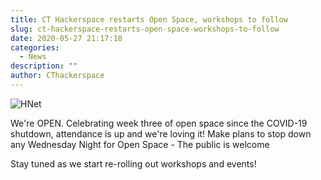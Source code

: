 ```yaml
---
title: CT Hackerspace restarts Open Space, workshops to follow
slug: ct-hackerspace-restarts-open-space-workshops-to-follow
date: 2020-05-27 21:17:18
categories:
  - News
description: ""
author: CThackerspace
---
```



![HNet](/uploads/2020/05/Hnet.com-image.gif)

We're OPEN. Celebrating week three of open space since the COVID-19 shutdown, attendance is up and we're loving it! Make plans to stop down any Wednesday Night for Open Space - The public is welcome

Stay tuned as we start re-rolling out workshops and events!

